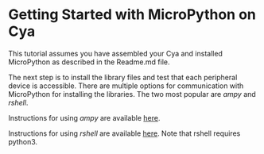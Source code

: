 # Getting Started with MicroPython on Cya

This tutorial assumes you have assembled your Cya and installed MicroPython as described in the Readme.md file.

The next step is to install the library files and test that each peripheral device is accessible. There are multiple options for communication with MicroPython for installing the libraries. The two most popular are _ampy_ and _rshell_.

Instructions for using _ampy_ are available [here](https://pypi.org/project/adafruit-ampy/).

Instructions for using _rshell_ are available [here](https://pypi.org/project/rshell/). Note that rshell requires python3.




